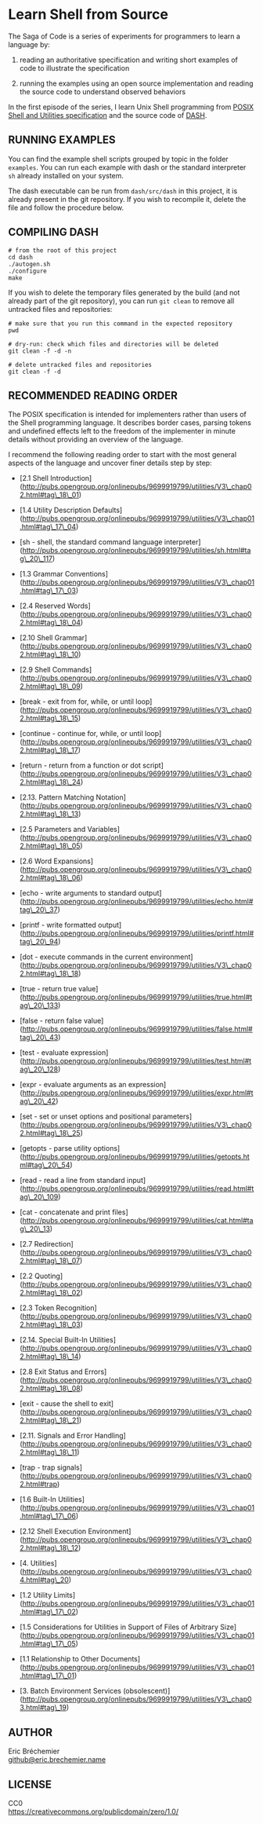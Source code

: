 Learn Shell from Source
=======================

The Saga of Code is a series of experiments for programmers
to learn a language by:

1. reading an authoritative specification and
   writing short examples of code to illustrate the specification

2. running the examples using an open source implementation
   and reading the source code to understand observed behaviors

In the first episode of the series, I learn Unix Shell programming
from [POSIX Shell and Utilities specification][POSIX_SHELL]
and the source code of [DASH][].

[POSIX_SHELL]: http://pubs.opengroup.org/onlinepubs/9699919799/utilities/contents.html
[DASH]: http://gondor.apana.org.au/~herbert/dash/

## RUNNING EXAMPLES ##

You can find the example shell scripts grouped by topic in the folder
`examples`. You can run each example with dash or the standard interpreter
`sh` already installed on your system.

The dash executable can be run from `dash/src/dash` in this project,
it is already present in the git repository. If you wish to recompile it,
delete the file and follow the procedure below.

## COMPILING DASH ##

    # from the root of this project
    cd dash
    ./autogen.sh
    ./configure
    make

If you wish to delete the temporary files generated by the build
(and not already part of the git repository), you can run `git clean`
to remove all untracked files and repositories:

    # make sure that you run this command in the expected repository
    pwd

    # dry-run: check which files and directories will be deleted
    git clean -f -d -n

    # delete untracked files and repositories
    git clean -f -d

## RECOMMENDED READING ORDER ##

The POSIX specification is intended for implementers rather than users of
the Shell programming language. It describes border cases, parsing tokens
and undefined effects left to the freedom of the implementer in minute details
without providing an overview of the language.

I recommend the following reading order to start with the most general
aspects of the language and uncover finer details step by step:

* [2.1 Shell Introduction]
(http://pubs.opengroup.org/onlinepubs/9699919799/utilities/V3\_chap02.html#tag\_18\_01)

* [1.4 Utility Description Defaults]
(http://pubs.opengroup.org/onlinepubs/9699919799/utilities/V3\_chap01.html#tag\_17\_04)

* [sh - shell, the standard command language interpreter]
(http://pubs.opengroup.org/onlinepubs/9699919799/utilities/sh.html#tag\_20\_117)

* [1.3 Grammar Conventions]
(http://pubs.opengroup.org/onlinepubs/9699919799/utilities/V3\_chap01.html#tag\_17\_03)

* [2.4 Reserved Words]
(http://pubs.opengroup.org/onlinepubs/9699919799/utilities/V3\_chap02.html#tag\_18\_04)

* [2.10 Shell Grammar]
(http://pubs.opengroup.org/onlinepubs/9699919799/utilities/V3\_chap02.html#tag\_18\_10)

* [2.9 Shell Commands]
(http://pubs.opengroup.org/onlinepubs/9699919799/utilities/V3\_chap02.html#tag\_18\_09)

* [break - exit from for, while, or until loop]
(http://pubs.opengroup.org/onlinepubs/9699919799/utilities/V3\_chap02.html#tag\_18\_15)

* [continue - continue for, while, or until loop]
(http://pubs.opengroup.org/onlinepubs/9699919799/utilities/V3\_chap02.html#tag\_18\_17)

* [return - return from a function or dot script]
(http://pubs.opengroup.org/onlinepubs/9699919799/utilities/V3\_chap02.html#tag\_18\_24)

* [2.13. Pattern Matching Notation]
(http://pubs.opengroup.org/onlinepubs/9699919799/utilities/V3\_chap02.html#tag\_18\_13)

* [2.5 Parameters and Variables]
(http://pubs.opengroup.org/onlinepubs/9699919799/utilities/V3\_chap02.html#tag\_18\_05)

* [2.6 Word Expansions]
(http://pubs.opengroup.org/onlinepubs/9699919799/utilities/V3\_chap02.html#tag\_18\_06)

* [echo - write arguments to standard output]
(http://pubs.opengroup.org/onlinepubs/9699919799/utilities/echo.html#tag\_20\_37)

* [printf - write formatted output]
(http://pubs.opengroup.org/onlinepubs/9699919799/utilities/printf.html#tag\_20\_94)

* [dot - execute commands in the current environment]
(http://pubs.opengroup.org/onlinepubs/9699919799/utilities/V3\_chap02.html#tag\_18\_18)

* [true - return true value]
(http://pubs.opengroup.org/onlinepubs/9699919799/utilities/true.html#tag\_20\_133)

* [false - return false value]
(http://pubs.opengroup.org/onlinepubs/9699919799/utilities/false.html#tag\_20\_43)

* [test - evaluate expression]
(http://pubs.opengroup.org/onlinepubs/9699919799/utilities/test.html#tag\_20\_128)

* [expr - evaluate arguments as an expression]
(http://pubs.opengroup.org/onlinepubs/9699919799/utilities/expr.html#tag\_20\_42)

* [set - set or unset options and positional parameters]
(http://pubs.opengroup.org/onlinepubs/9699919799/utilities/V3\_chap02.html#tag\_18\_25)

* [getopts - parse utility options]
(http://pubs.opengroup.org/onlinepubs/9699919799/utilities/getopts.html#tag\_20\_54)

* [read - read a line from standard input]
(http://pubs.opengroup.org/onlinepubs/9699919799/utilities/read.html#tag\_20\_109)

* [cat - concatenate and print files]
(http://pubs.opengroup.org/onlinepubs/9699919799/utilities/cat.html#tag\_20\_13)

* [2.7 Redirection]
(http://pubs.opengroup.org/onlinepubs/9699919799/utilities/V3\_chap02.html#tag\_18\_07)

* [2.2 Quoting]
(http://pubs.opengroup.org/onlinepubs/9699919799/utilities/V3\_chap02.html#tag\_18\_02)

* [2.3 Token Recognition]
(http://pubs.opengroup.org/onlinepubs/9699919799/utilities/V3\_chap02.html#tag\_18\_03)

* [2.14. Special Built-In Utilities]
(http://pubs.opengroup.org/onlinepubs/9699919799/utilities/V3\_chap02.html#tag\_18\_14)

* [2.8 Exit Status and Errors]
(http://pubs.opengroup.org/onlinepubs/9699919799/utilities/V3\_chap02.html#tag\_18\_08)

* [exit - cause the shell to exit]
(http://pubs.opengroup.org/onlinepubs/9699919799/utilities/V3\_chap02.html#tag\_18\_21)

* [2.11. Signals and Error Handling]
(http://pubs.opengroup.org/onlinepubs/9699919799/utilities/V3\_chap02.html#tag\_18\_11)

* [trap - trap signals]
(http://pubs.opengroup.org/onlinepubs/9699919799/utilities/V3\_chap02.html#trap)

* [1.6 Built-In Utilities]
(http://pubs.opengroup.org/onlinepubs/9699919799/utilities/V3\_chap01.html#tag\_17\_06)

* [2.12 Shell Execution Environment]
(http://pubs.opengroup.org/onlinepubs/9699919799/utilities/V3\_chap02.html#tag\_18\_12)

* [4. Utilities]
(http://pubs.opengroup.org/onlinepubs/9699919799/utilities/V3\_chap04.html#tag\_20)

* [1.2 Utility Limits]
(http://pubs.opengroup.org/onlinepubs/9699919799/utilities/V3\_chap01.html#tag\_17\_02)

* [1.5 Considerations for Utilities in Support of Files of Arbitrary Size]
(http://pubs.opengroup.org/onlinepubs/9699919799/utilities/V3\_chap01.html#tag\_17\_05)

* [1.1 Relationship to Other Documents]
(http://pubs.opengroup.org/onlinepubs/9699919799/utilities/V3\_chap01.html#tag\_17\_01)

* [3. Batch Environment Services (obsolescent)]
(http://pubs.opengroup.org/onlinepubs/9699919799/utilities/V3\_chap03.html#tag\_19)

## AUTHOR ##

Eric Bréchemier  
github@eric.brechemier.name

## LICENSE ##

CC0  
https://creativecommons.org/publicdomain/zero/1.0/
